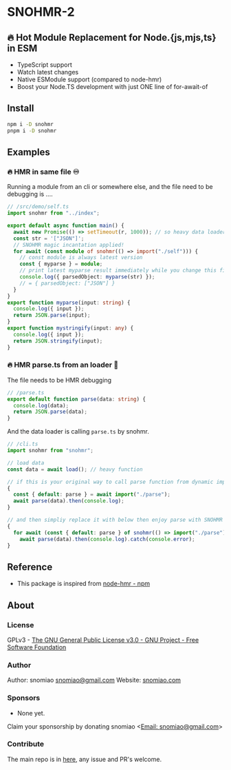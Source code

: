 # SNOHMR-2

## 🔥 Hot Module Replacement for Node.{js,mjs,ts} in ESM

- TypeScript support
- Watch latest changes
- Native ESModule support (compared to node-hmr)
- Boost your Node.TS development with just ONE line of for-await-of

## Install

```bash
npm i -D snohmr
pnpm i -D snohmr
```

## Examples

### 🔥 HMR in same file ♾

Running a module from an cli or somewhere else, and the file need to be debugging is ....

```typescript
// /src/demo/self.ts
import snohmr from "../index";

export default async function main() {
  await new Promise(() => setTimeout(r, 1000)); // so heavy data loader
  const str = '["JSON"]';
  // SNOHMR magic incantation applied!
  for await (const module of snohmr(() => import("./self"))) {
    // const module is always latest version
    const { myparse } = module;
    // print latest myparse result immediately while you change this file,
    console.log({ parsedObject: myparse(str) });
    // = { parsedObject: ["JSON"] }
  }
}
export function myparse(input: string) {
  console.log({ input });
  return JSON.parse(input);
}
export function mystringify(input: any) {
  console.log({ input });
  return JSON.stringify(input);
}
```

### 🔥 HMR parse.ts from an loader 🔬

The file needs to be HMR debugging

```typescript
// /parse.ts
export default function parse(data: string) {
  console.log(data);
  return JSON.parse(data);
}
```

And the data loader is calling `parse.ts` by snohmr.

```typescript
// /cli.ts
import snohmr from "snohmr";

// load data
const data = await load(); // heavy function

// if this is your original way to call parse function from dynamic import
{
  const { default: parse } = await import("./parse");
  await parse(data).then(console.log);
}
```

```typescript
// and then simpliy replace it with below then enjoy parse with SNOHMR
{
  for await (const { default: parse } of snohmr(() => import("./parse")))
    await parse(data).then(console.log).catch(console.error);
}
```

## Reference

- This package is inspired from [node-hmr - npm](https://www.npmjs.com/package/node-hmr)

## About

### License

GPLv3 - [The GNU General Public License v3.0 - GNU Project - Free Software Foundation](https://www.gnu.org/licenses/gpl-3.0.en.html)

### Author

Author: snomiao <snomiao@gmail.com>
Website: [snomiao.com](https://snomiao.com)

### Sponsors

- None yet.

Claim your sponsorship by donating snomiao <[Email: snomiao@gmail.com](mailto:snomiao@gmail.com)>

### Contribute

The main repo is in [here](https://github.com/snomiao/js#readme), any issue and PR's welcome.
